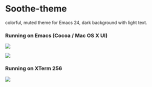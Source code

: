 # Soothe-theme

colorful, muted theme for Emacs 24, dark background with light text. 

### Running on Emacs (Cocoa / Mac OS X UI)

![](https://raw.github.com/jasonm23/emacs-soothe-theme/master/soothe-html.png)

![](https://raw.github.com/jasonm23/emacs-soothe-theme/master/soothe-ruby.png)

### Running on XTerm 256 

![](https://raw.github.com/jasonm23/emacs-soothe-theme/master/soothe-terminal.png)


